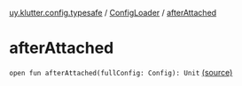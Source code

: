 [uy.klutter.config.typesafe](../index.md) / [ConfigLoader](index.md) / [afterAttached](.)


# afterAttached
<code>open fun afterAttached(fullConfig: Config): Unit</code> [(source)](https://github.com/kohesive/klutter/blob/master/config-typesafe-jdk6/src/main/kotlin/uy/klutter/config/typesafe/ConfigLoading.kt#L62)<br/>

